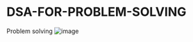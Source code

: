 # DSA-FOR-PROBLEM-SOLVING
Problem solving 
![image](https://github.com/user-attachments/assets/4ce6c06c-fd27-411e-b5ff-874a2b95f906)
